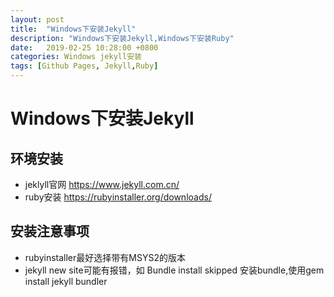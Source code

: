 ```yaml
---
layout: post
title:  "Windows下安装Jekyll"
description: "Windows下安装Jekyll,Windows下安装Ruby"
date:   2019-02-25 10:28:00 +0800
categories: Windows jekyll安装
tags: [Github Pages, Jekyll,Ruby]
---
```

# Windows下安装Jekyll
##  环境安装
- jeklyll官网 https://www.jekyll.com.cn/<br>
- ruby安装 https://rubyinstaller.org/downloads/
## 安装注意事项
- rubyinstaller最好选择带有MSYS2的版本
- jekyll new site可能有报错，如 Bundle install skipped 安装bundle,使用gem install jekyll bundler

[jekyll-docs]: https://jekyllrb.com/docs/home
[jekyll-gh]:   https://github.com/jekyll/jekyll
[jekyll-talk]: https://talk.jekyllrb.com/
